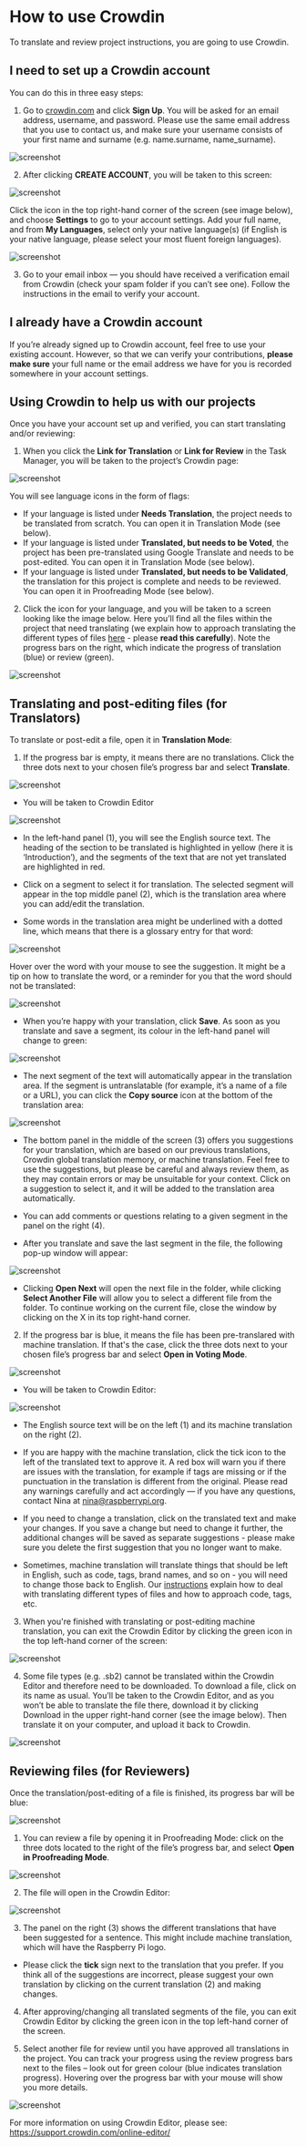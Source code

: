 # How to use Crowdin

To translate and review project instructions, you are going to use Crowdin.

## I need to set up a Crowdin account

You can do this in three easy steps:

1. Go to [crowdin.com](https://crowdin.com/) and click **Sign Up**. You will be asked for an email address, username, and password. Please use the same email address that you use to contact us, and make sure your username consists of your first name and surname (e.g. name.surname, name_surname).

![screenshot](images/Crowdin_account_setup.png)

2. After clicking **CREATE ACCOUNT**, you will be taken to this screen:

![screenshot](images/Crowdin_account_settings.png)

Click the icon in the top right-hand corner of the screen (see image below), and choose **Settings** to go to your account settings. Add your full name, and from **My Languages**, select only your native language(s) (if English is your native language, please select your most fluent foreign languages).

![screenshot](images/Crowdin_account_settings2.png)

3.	Go to your email inbox — you should have received a verification email from Crowdin (check your spam folder if you can’t see one). Follow the instructions in the email to verify your account.

## I already have a Crowdin account

If you’re already signed up to Crowdin account, feel free to use your existing account. However, so that we can verify your contributions, **please make sure** your full name or the email address we have for you is recorded somewhere in your account settings.

## Using Crowdin to help us with our projects

Once you have your account set up and verified, you can start translating and/or reviewing:

1. When you click the **Link for Translation** or **Link for Review** in the Task Manager, you will be  taken to the project’s Crowdin page:

![screenshot](images/Crowdin_project_page.png)

You will see language icons in the form of flags:
 - If your language is listed under **Needs Translation**, the project needs to be translated from scratch. You can open it in Translation Mode (see below).
 - If your language is listed under **Translated, but needs to be Voted**, the project has been pre-translated using Google Translate and needs to be post-edited. You can open it in Translation Mode (see below).
 - If your language is listed under **Translated, but needs to be Validated**, the translation for this project is complete and needs to be reviewed. You can open it in Proofreading Mode (see below).
 
2. Click the icon for your language, and you will be taken to a screen looking like the image below. Here you’ll find all the files within the project that need translating (we explain how to approach translating the different types of files [here](https://github.com/ninaszymor/Raspberry-Pi-Translation-Guide/blob/master/Tools/Files%20in%20Crowdin.md) - please **read this carefully**). Note the progress bars on the right, which indicate the progress of translation (blue) or review (green).

![screenshot](images/Crowdin_progress.png)

## Translating and post-editing files (for Translators)

To translate or post-edit a file, open it in **Translation Mode**:

1. If the progress bar is empty, it means there are no translations. Click the three dots next to your chosen file’s progress bar and select **Translate**. 

![screenshot](images/Crowdin_open_translation_mode.png)

+ You will be taken to Crowdin Editor

![screenshot](images/Crowdin_editor.png)

+ In the left-hand panel (1), you will see the English source text. The heading of the section to be translated is highlighted in yellow (here it is ‘Introduction’), and the segments of the text that are not yet translated are highlighted in red.

+ Click on a segment to select it for translation. The selected segment will appear in the top middle panel (2), which is the translation area where you can add/edit the translation. 

+ Some words in the translation area might be underlined with a dotted line, which means that there is a glossary entry for that word:

![screenshot](images/Crowdin_glossary.png)

Hover over the word with your mouse to see the suggestion. It might be a tip on how to translate the word, or a reminder for you that the word should not be translated:

![screenshot](images/Crowdin_glossary2.png)

+ When you’re happy with your translation, click **Save**. As soon as you translate and save a segment, its colour in the left-hand panel will change to green:

![screenshot](images/Crowdin_translated.png)

+ The next segment of the text will automatically appear in the translation area. If the segment is untranslatable (for example, it’s a name of a file or a URL), you can click the **Copy source** icon at the bottom of the translation area: 

![screenshot](images/Crowdin_copy_source.png)

+ The bottom panel in the middle of the screen (3) offers you suggestions for your translation, which are based on our previous translations, Crowdin global translation memory, or machine translation. Feel free to use the suggestions, but please be careful and always review them, as they may contain errors or may be unsuitable for your context. Click on a suggestion to select it, and it will be added to the translation area automatically.

+ You can add comments or questions relating to a given segment in the panel on the right (4).

+ After you translate and save the last segment in the file, the following pop-up window will appear:

![screenshot](images/Crowdin_finished.png)

+ Clicking **Open Next** will open the next file in the folder, while clicking **Select Another File** will allow you to select a different file from the folder. To continue working on the current file, close the window by clicking on the X in its top right-hand corner.

2. If the progress bar is blue, it means the file has been pre-translared with machine translation. If that's the case, click the three dots next to your chosen file’s progress bar and select **Open in Voting Mode**. 

![screenshot](images/Crowdin_translation_mode.png)

+ You will be taken to Crowdin Editor:

![screenshot](images/Crowdin_voting_mode.png)

+ The English source text will be on the left (1) and its machine translation on the right (2).

+ If you are happy with the machine translation, click the tick icon to the left of the translated text to approve it. A red box will warn you if there are issues with the translation, for example if tags are missing or if the punctuation in the translation is different from the original. Please read any warnings carefully and act accordingly — if you have any questions, contact Nina at nina@raspberrypi.org. 

+ If you need to change a translation, click on the translated text and make your changes. If you save a change but need to change it further, the additional changes will be saved as separate suggestions - please make sure you delete the first suggestion that you no longer want to make.

+ Sometimes, machine translation will translate things that should be left in English, such as code, tags, brand names, and so on - you will need to change those back to English. Our [instructions](https://github.com/ninaszymor/Raspberry-Pi-Translation-Guide/blob/master/Tools/Files%20in%20Crowdin.md) explain how to deal with translating different types of files and how to approach code, tags, etc.

3. When you're finished with translating or post-editing machine translation, you can exit the Crowdin Editor by clicking the green icon in the top left-hand corner of the screen:

![screenshot](images/Crowdin_back.png)

4. Some file types (e.g. .sb2) cannot be translated within the Crowdin Editor and therefore need to be downloaded. To download a file, click on its name as usual. You’ll be taken to the Crowdin Editor, and as you won’t be able to translate the file there, download it by clicking Download in the upper right-hand corner (see the image below). Then translate it on your computer, and upload it back to Crowdin.

![screenshot](images/Crowdin_download.png)

## Reviewing files (for Reviewers)

Once the translation/post-editing of a file is finished, its progress bar will be blue:

![screenshot](images/Crowdin_progress_blue.png)

1. You can review a file by opening it in Proofreading Mode: click on the three dots located to the right of the file’s progress bar, and select **Open in Proofreading Mode**.

![screenshot](images/Crowdin_proofreading.png)

2. The file will open in the Crowdin Editor:

![screenshot](images/Crowdin_proofreading_mode.png)

3. The panel on the right (3) shows the different translations that have been suggested for a sentence. This might include machine translation, which will have the Raspberry Pi logo.

+ Please click the **tick** sign next to the translation that you prefer. If you think all of the suggestions are incorrect, please suggest your own translation by clicking on the current translation (2) and making changes.

4. After approving/changing all translated segments of the file, you can exit Crowdin Editor by clicking the green icon in the top left-hand corner of the screen.

5. Select another file for review until you have approved all translations in the project. You can track your progress using the review progress bars next to the files – look out for green colour (blue indicates translation progress). Hovering over the progress bar with your mouse will show you more details.

![screenshot](images/Crowdin_progress_green.png)

For more information on using Crowdin Editor, please see: 
https://support.crowdin.com/online-editor/
